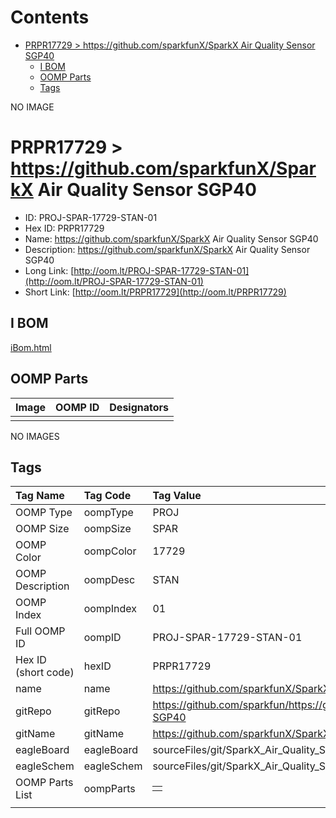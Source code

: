 



Contents
========

* [PRPR17729 > https://github.com/sparkfunX/SparkX Air Quality Sensor SGP40](#prpr17729--httpsgithubcomsparkfunxsparkx-air-quality-sensor-sgp40)
	* [I BOM](#i-bom)
	* [OOMP Parts](#oomp-parts)
	* [Tags](#tags)
  
NO IMAGE  
# PRPR17729 > https://github.com/sparkfunX/SparkX Air Quality Sensor SGP40

- ID: PROJ-SPAR-17729-STAN-01
- Hex ID: PRPR17729
- Name: https://github.com/sparkfunX/SparkX Air Quality Sensor SGP40
- Description: https://github.com/sparkfunX/SparkX Air Quality Sensor SGP40
- Long Link: [http://oom.lt/PROJ-SPAR-17729-STAN-01](http://oom.lt/PROJ-SPAR-17729-STAN-01)
- Short Link: [http://oom.lt/PRPR17729](http://oom.lt/PRPR17729)

## I BOM
  
[iBom.html](https://htmlpreview.github.io/?https://github.com/oomlout/oomlout_OOMP_projects/blob/main/PROJ/SPAR/17729/STAN/01ibom.html)
## OOMP Parts
  

|Image|OOMP ID|Designators|
| :--- | :--- | :--- |
||||
  
NO IMAGES  
## Tags
  

|Tag Name|Tag Code|Tag Value|
| :--- | :--- | :--- |
|OOMP Type|oompType|PROJ|
|OOMP Size|oompSize|SPAR|
|OOMP Color|oompColor|17729|
|OOMP Description|oompDesc|STAN|
|OOMP Index|oompIndex|01|
|Full OOMP ID|oompID|PROJ-SPAR-17729-STAN-01|
|Hex ID (short code)|hexID|PRPR17729|
|name|name|https://github.com/sparkfunX/SparkX Air Quality Sensor SGP40|
|gitRepo|gitRepo|https://github.com/sparkfun/https://github.com/sparkfunX/SparkX_Air_Quality_Sensor-SGP40|
|gitName|gitName|https://github.com/sparkfunX/SparkX_Air_Quality_Sensor-SGP40|
|eagleBoard|eagleBoard|sourceFiles/git/SparkX_Air_Quality_Sensor-SGP40/Hardware/SGP40 Breakout.brd|
|eagleSchem|eagleSchem|sourceFiles/git/SparkX_Air_Quality_Sensor-SGP40/Hardware/SGP40 Breakout.sch|
|OOMP Parts List|oompParts|<table><tr><td></td></tr></table>|
||||
